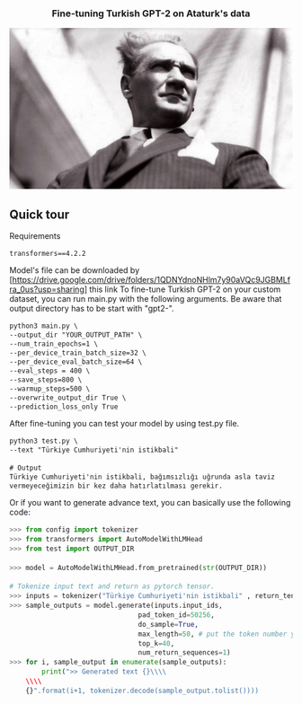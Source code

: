 <h3 align="center">
    <p>Fine-tuning Turkish GPT-2 on Ataturk's data</p>
</h3>

<p align="center">
  <img src="img/ataturk.jpg" />
</p>

## Quick tour

Requirements

```
transformers==4.2.2
```

Model's file can be downloaded by [https://drive.google.com/drive/folders/1QDNYdnoNHlm7y90aVQc9JGBMLfra_0us?usp=sharing] this link
To fine-tune Turkish GPT-2 on your custom dataset, you can run main.py with the following arguments. Be aware that output directory has to be start with "gpt2-".

```
python3 main.py \
--output_dir "YOUR_OUTPUT_PATH" \
--num_train_epochs=1 \
--per_device_train_batch_size=32 \
--per_device_eval_batch_size=64 \
--eval_steps = 400 \
--save_steps=800 \
--warmup_steps=500 \
--overwrite_output_dir True \
--prediction_loss_only True      
```

After fine-tuning you can test your model by using test.py file.

```
python3 test.py \
--text "Türkiye Cumhuriyeti'nin istikbali" 

# Output
Türkiye Cumhuriyeti'nin istikbali, bağımsızlığı uğrunda asla taviz vermeyeceğimizin bir kez daha hatırlatılması gerekir.
```

Or if you want to generate advance text, you can basically use the following code:


```python
>>> from config import tokenizer
>>> from transformers import AutoModelWithLMHead
>>> from test import OUTPUT_DIR

>>> model = AutoModelWithLMHead.from_pretrained(str(OUTPUT_DIR))

# Tokenize input text and return as pytorch tensor.
>>> inputs = tokenizer("Türkiye Cumhuriyeti'nin istikbali" , return_tensors="pt")
>>> sample_outputs = model.generate(inputs.input_ids,
                                pad_token_id=50256,
                                do_sample=True, 
                                max_length=50, # put the token number you want
                                top_k=40,
                                num_return_sequences=1)
>>> for i, sample_output in enumerate(sample_outputs):
        print(">> Generated text {}\\\\
    \\\\
    {}".format(i+1, tokenizer.decode(sample_output.tolist())))

```
